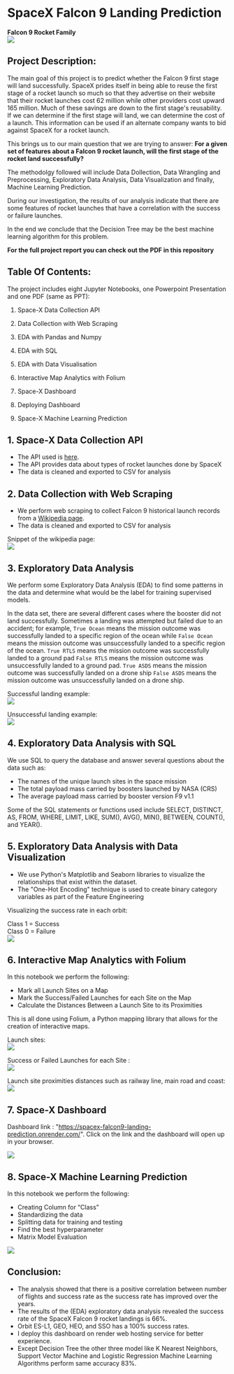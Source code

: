 # SpaceX Falcon 9 Landing Prediction

**Falcon 9 Rocket Family**  
![](./img/Falcon9_rocket_family.svg)


## Project Description:

The main goal of this project is to predict whether the Falcon 9 first stage will land successfully. SpaceX prides itself in being able to reuse the first stage of a rocket launch so much so that they advertise on their website that their rocket launches cost 62 million while other providers cost upward 165 million. Much of these savings are down to the first stage's reusability. If we can determine if the first stage will land, we can determine the cost of a launch. This information can be used if an alternate company wants to bid against SpaceX for a rocket launch. 

This brings us to our main question that we are trying to answer: **For a given set of features
about a Falcon 9 rocket launch, will the first stage of the rocket land successfully?**

The methodolgy followed will include Data Dollection, Data Wrangling and Preprocessing, Exploratory Data Analysis, Data Visualization and finally, Machine Learning Prediction. 

During our investigation, the results of our analysis indicate that there are some features of rocket launches that have a correlation with the success or failure launches. 

In the end we conclude that the Decision Tree may be the best machine learning algorithm for this problem.

**For the full project report you can check out the PDF in this repository** 

## Table Of Contents:

The project includes eight Jupyter Notebooks, one Powerpoint Presentation and one PDF (same as PPT):

1. Space-X Data Collection API

2. Data Collection with Web Scraping

3. EDA with Pandas and Numpy

4. EDA with SQL

5. EDA with Data Visualisation

6. Interactive Map Analytics with Folium

7. Space-X Dashboard

8. Deploying Dashboard

8. Space-X Machine Learning Prediction


## 1. Space-X Data Collection API


- The API used is <a href="https://api.spacexdata.com/v4/rockets/" target="_blank">here</a>.
- The API provides data about types of rocket launches done by SpaceX
- The data is cleaned and exported to CSV for analysis



## 2. Data Collection with Web Scraping

- We perform web scraping to collect Falcon 9 historical launch records from a <a href="https://en.wikipedia.org/wiki/List_of_Falcon_9_and_Falcon_Heavy_launches" target="_blank">Wikipedia page</a>.
- The data is cleaned and exported to CSV for analysis

Snippet of the wikipedia page:  
![](./img/falcon9-launches-wiki.png)

## 3. Exploratory Data Analysis

We perform some Exploratory Data Analysis (EDA) to find some patterns in the data and determine what would be the label for training supervised models.

In the data set, there are several different cases where the booster did not land successfully. Sometimes a landing was attempted but failed due to an accident; for example, `True Ocean` means the mission outcome was successfully landed to a specific region of the ocean while `False Ocean` means the mission outcome was unsuccessfully landed to a specific region of the ocean. `True RTLS` means the mission outcome was successfully landed to a ground pad `False RTLS` means the mission outcome was unsuccessfully landed to a ground pad. `True ASDS` means the mission outcome was successfully landed on a drone ship `False ASDS` means the mission outcome was unsuccessfully landed on a drone ship.

Successful landing example:  
![](./img/landing_1.gif)

Unsuccessful landing example:  
![](./img/crash.gif)

## 4. Exploratory Data Analysis with SQL

We use SQL to query the database and answer several questions about the data such as:
- The names of the unique launch sites in the space mission
- The total payload mass carried by boosters launched by NASA (CRS)
- The average payload mass carried by booster version F9 v1.1

Some of the SQL statements or functions used include SELECT, DISTINCT, AS, FROM, WHERE, LIMIT, LIKE, SUM(), AVG(), MIN(), BETWEEN, COUNT(), and YEAR().

## 5. Exploratory Data Analysis with Data Visualization

- We use Python's Matplotlib and Seaborn libraries to visualize the relationships that exist within the dataset. 
- The "One-Hot Encoding" technique is used to create binary category variables as part of the Feature Engineering

Visualizing the success rate in each orbit:

Class 1 = Success    
Class 0 = Failure  
![](./img/orbit%20vs%20flight%20no.jpeg)

## 6. Interactive Map Analytics with Folium

In this notebook we perform the following:
- Mark all Launch Sites on a Map 
- Mark the Success/Failed Launches for each Site on the Map 
- Calculate the Distances Between a Launch Site to its Proximities 

This is all done using Folium, a Python mapping library that allows for the creation of interactive maps.

Launch sites:  
![](./img/Mark_Map.PNG)

Success or Failed Launches for each Site :  
![](./img/success_fail.PNG)

Launch site proximities distances such as railway line, main road and coast:  
![](./img/Site_Proximities.PNG)

## 7. Space-X Dashboard

Dashboard link : "https://spacex-falcon9-landing-prediction.onrender.com/". Click on the link and the dashboard will open up in your browser.  

![](./img/dash.PNG)

## 8. Space-X Machine Learning Prediction

In this notebook we perform the following:

- Creating Column for “Class”
- Standardizing the data
- Splitting data for training and testing
- Find the best hyperparameter 
- Matrix Model Evaluation
  
![](./img/ml-graph.PNG)

## Conclusion:

- The analysis showed that there is a positive correlation between number of flights and success rate as the success rate has improved over the years. 
- The results of the (EDA) exploratory data analysis revealed the success rate of the SpaceX Falcon 9 rocket landings is 66%.
- Orbit ES-L1, GEO, HEO, and SSO has a 100% success rates. 
- I deploy this dashboard on render web hosting service for better experience.
- Except Decision Tree the other three model like K Nearest Neighbors, Support Vector Machine and Logistic Regression Machine Learning Algorithms perform same accuracy 83%.
